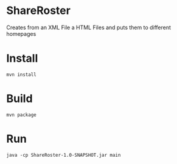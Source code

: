 ShareRoster
===========

Creates from an XML File a HTML Files and puts them to different homepages

# Install
`mvn install`

# Build
`mvn package`

# Run
`java -cp ShareRoster-1.0-SNAPSHOT.jar main`
